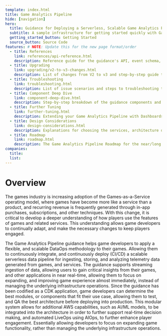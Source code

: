 ```yaml
---
template: index.html
title: Game Analytics Pipeline
hide: [navigation]
hero:
  title: Guidance for Deploying a Serverless, Scalable Game Analytics Pipeline on AWS
  subtitle: A sample infrastructure for getting started quickly with Game Analytics, built by AWS for the game development community.
  getting_started_button: Getting Started
  source_button: Source Code
features: # NOTE: Update this for the new page format/order
  - title: References
    link: references/api-reference.html
    description: Reference guide for the guidance's API, event schema, repository files, and operational dashboard components
  - title: Upgrading
    link: upgrading/v2-to-v3-changes.html
    description: List of changes from V2 to v3 and step-by-step guide to upgrading your deployment to v3
  - title: Troubleshooting
    link: troubleshooting.html
    description: List of issue scenarios and steps to troubleshooting them
  - title: Component Deep Dive
    link: component-deep-dive.html
    description: Step-by-step breakdown of the guidance components and end-to-end analytics process through the pipeline
  - title: Further Tuning
    link: further-tuning.html
    description: Extending your Game Analytics Pipeline with Dashboards, custom queries, and additional functionality
  - title: Design Considerations
    link: design-considerations.html
    description: Explanations for choosing the services, architecture design, and processes for this guidance
  - title: Roadmap
    link: roadmap.html
    description: The Game Analytics Pipeline Roadmap for the near/long term. Always subject to change with customer feedback. Please send your feedback with a Github repository issue.
companies:
  title:
  list:
---
```


# Overview

The games industry is increasing adoption of the Games-as-a-Service operating model, where games have become more like a service than a product, and recurring revenue is frequently generated through in-app purchases, subscriptions, and other techniques. With this change, it is critical to develop a deeper understanding of how players use the features of games and related services. This understanding allows game developers to continually adapt, and make the necessary changes to keep players engaged.

The Game Analytics Pipeline guidance helps game developers to apply a flexible, and scalable DataOps methodology to their games. Allowing them to continuously integrate, and continuously deploy (CI/CD) a scalable serverless data pipeline for ingesting, storing, and analyzing telemetry data generated from games, and services. The guidance supports streaming ingestion of data, allowing users to gain critical insights from their games, and other applications in near real-time, allowing them to focus on expanding, and improving game experience almost immediately, instead of managing the underlying infrastructure operations. Since the guidance has been codified as a CDK application, game developers can determine the best modules, or components that fit their use case, allowing them to test, and QA the best architecture before deploying into production. This modular system allows for additional AWS capabilities, such as AI/ML models, to be integrated into the architecture in order to further support real-time decision making, and automated LiveOps using AIOps, to further enhance player engagement. Essentially allowing developers to focus on expanding game functionality, rather than managing the underlying infrastructure operations.

